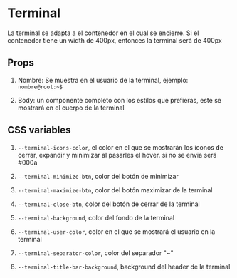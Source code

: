 # Terminal

La terminal se adapta a el contenedor en el cual se encierre.
Si el contenedor tiene un width de 400px, entonces la terminal será de 400px

## Props

1. Nombre: Se muestra en el usuario de la terminal, ejemplo: `nombre@root:~$`

2. Body: un componente completo con los estilos que prefieras, este se mostrará en el cuerpo de la terminal

## CSS variables

1. `--terminal-icons-color`, el color en el que se mostrarán los iconos de cerrar, expandir y minimizar al pasarles el hover. si no se envia será #000a

2. `--terminal-minimize-btn`, color del botón de minimizar

3. `--terminal-maximize-btn`, color del botón maximizar de la terminal

4. `--terminal-close-btn`, color del botón de cerrar de la terminal

5. `--terminal-background`, color del fondo de la terminal

6. `--terminal-user-color`, color en el que se mostrará el usuario en la terminal

7. `--terminal-separator-color`, color del separador "~"

8. `--terminal-title-bar-background`, background del header de la terminal